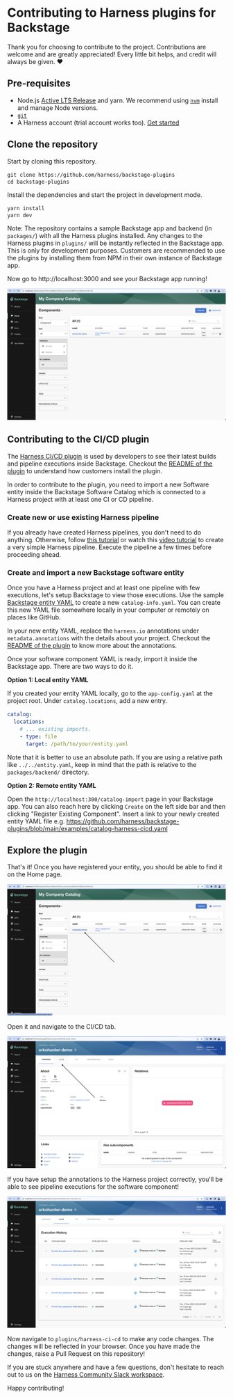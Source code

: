 # Contributing to Harness plugins for Backstage

Thank you for choosing to contribute to the project. Contributions are welcome and are greatly appreciated! Every little bit helps, and credit will always be given. ❤️

## Pre-requisites

- Node.js [Active LTS Release](https://nodejs.org/en/blog/release/) and yarn. We recommend using [`nvm`](https://github.com/nvm-sh/nvm) install and manage Node versions.
- [`git`](https://github.com/git-guides/install-git)
- A Harness account (trial account works too). [Get started](https://app.harness.io/auth/#/signup)

## Clone the repository

Start by cloning this repository.

```
git clone https://github.com/harness/backstage-plugins
cd backstage-plugins
```

Install the dependencies and start the project in development mode.

```
yarn install
yarn dev
```

Note: The repository contains a sample Backstage app and backend (in `packages/`) with all the Harness plugins installed. Any changes to the Harness plugins in `plugins/` will be instantly reflected in the Backstage app. This is only for development purposes. Customers are recommended to use the plugins by installing them from NPM in their own instance of Backstage app.

Now go to http://localhost:3000 and see your Backstage app running!

![Catalog homepage](./assets/backstage-catalog-home.png)

## Contributing to the CI/CD plugin

The [Harness CI/CD plugin](../plugins/harness-ci-cd/) is used by developers to see their latest builds and pipeline executions inside Backstage. Checkout the [README of the plugin](../plugins/harness-ci-cd/README.md) to understand how customers install the plugin.

In order to contribute to the plugin, you need to import a new Software entity inside the Backstage Software Catalog which is connected to a Harness project with at least one CI or CD pipeline.

<!-- TODO: Maybe a simpler Harness tutorial without K8S and delegates. -->

### Create new or use existing Harness pipeline

If you already have created Harness pipelines, you don't need to do anything. Otherwise, follow [this tutorial](https://docs.harness.io/article/x0d77ktjw8-ci-pipeline-quickstart) or watch this [video tutorial](https://www.youtube.com/watch?v=yz-HNgHCLHE) to create a very simple Harness pipeline. Execute the pipeline a few times before proceeding ahead.

### Create and import a new Backstage software entity

Once you have a Harness project and at least one pipeline with few executions, let's setup Backstage to view those executions. Use the sample [Backstage entity YAML](../examples/catalog-harness-cicd.yaml) to create a new `catalog-info.yaml`. You can create this new YAML file somewhere locally in your computer or remotely on places like GitHub.

In your new entity YAML, replace the `harness.io` annotations under `metadata.annotations` with the details about your project. Checkout the [README of the plugin](../plugins/harness-ci-cd/README.md) to know more about the annotations.

Once your software component YAML is ready, import it inside the Backstage app. There are two ways to do it.

**Option 1: Local entity YAML**

If you created your entity YAML locally, go to the `app-config.yaml` at the project root. Under `catalog.locations`, add a new entry.

```yaml
catalog:
  locations:
    # ... existing imports.
    - type: file
      target: /path/to/your/entity.yaml
```

Note that it is better to use an absolute path. If you are using a relative path like `../../entity.yaml`, keep in mind that the path is relative to the `packages/backend/` directory.

**Option 2: Remote entity YAML**

Open the `http://localhost:300/catalog-import` page in your Backstage app. You can also reach here by clicking `Create` on the left side bar and then clicking "Register Existing Component". Insert a link to your newly created entity YAML file e.g. https://github.com/harness/backstage-plugins/blob/main/examples/catalog-harness-cicd.yaml

## Explore the plugin

That's it! Once you have registered your entity, you should be able to find it on the Home page.

![Showing newly registered entity in catalog](./assets/entity-in-catalog.png)

Open it and navigate to the CI/CD tab.

![Showing the entity page](./assets/entity-page.png)

If you have setup the annotations to the Harness project correctly, you'll be able to see pipeline executions for the software component!

![Showing the CI/CD tab with pipeline executions](./assets/ci-cd-tab.png)

Now navigate to `plugins/harness-ci-cd` to make any code changes. The changes will be reflected in your browser. Once you have made the changes, raise a Pull Request on this repository!

If you are stuck anywhere and have a few questions, don't hesitate to reach out to us on the [Harness Community Slack workspace](https://join.slack.com/t/harnesscommunity/shared_invite/zt-1k5lupmly-No89okNhRnhBSWQa1o69_Q).

Happy contributing!
